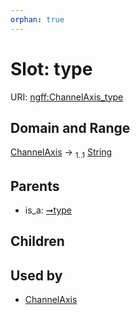 ```yaml
---
orphan: true
---
```


# Slot: type



URI: [ngff:ChannelAxis_type](https://w3id.org/ome/ngff/ChannelAxis_type)


## Domain and Range

[ChannelAxis](ChannelAxis.md) &#8594;  <sub>1..1</sub> [String](types/String.md)

## Parents

 *  is_a: [➞type](axis__type.md)

## Children


## Used by

 * [ChannelAxis](ChannelAxis.md)
